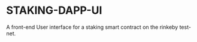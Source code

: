 # STAKING-DAPP-UI

A front-end User interface for a staking smart contract on the rinkeby test-net.
